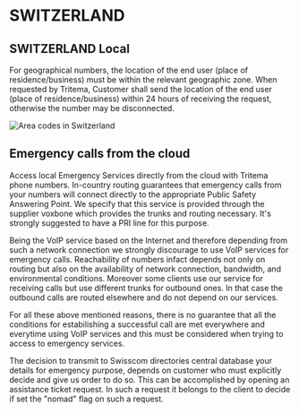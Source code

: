 # SWITZERLAND

## SWITZERLAND Local

For geographical numbers, the location of the end user (place of residence/business) must be within the relevant geographic zone. When requested by Tritema, Customer shall send the location of the end user (place of residence/business) within 24 hours of receiving the request, otherwise the number may be disconnected.


![Area codes in Switzerland](https://i.ibb.co/R4VtMVC/suisse.png)


## Emergency calls from the cloud

 Access local Emergency Services directly from the cloud with Tritema phone numbers. In-country routing guarantees that emergency calls from your numbers will connect directly to the appropriate Public Safety Answering Point. We specify that this service is provided through the supplier voxbone which provides the trunks and routing necessary. It's strongly suggested to have a PRI line for this purpose.

 Being the VoIP service based on the Internet and therefore depending from such a network connection we strongly discourage to use VoIP services for emergency calls. Reachability of numbers infact depends not only on routing but also on the availability of network connection, bandwidth, and environmental conditions. Moreover some clients use our service for receiving calls but use different trunks for outbound ones. In that case the outbound calls are routed elsewhere and do not depend on our services.

 For all these above mentioned reasons, there is no guarantee that all the conditions for estabilishing a successful call are met everywhere and everytime using VoIP services and this must be considered when trying to access to emergency services.

 The decision to transmit to Swisscom directories central database your details for emergency purpose, depends on customer who must explicitly decide and give us order to do so. This can be accomplished by opening an assistance ticket request. In such a request it belongs to the client to decide if set  the "nomad" flag on such a request.
